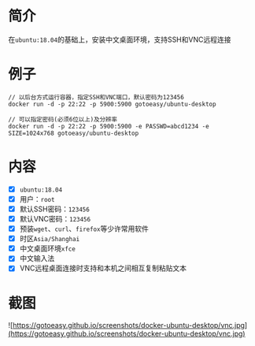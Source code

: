 # 简介
在`ubuntu:18.04`的基础上，安装中文桌面环境，支持SSH和VNC远程连接

# 例子
```
// 以后台方式运行容器，指定SSH和VNC端口，默认密码为123456
docker run -d -p 22:22 -p 5900:5900 gotoeasy/ubuntu-desktop

// 可以指定密码(必须6位以上)及分辨率
docker run -d -p 22:22 -p 5900:5900 -e PASSWD=abcd1234 -e SIZE=1024x768 gotoeasy/ubuntu-desktop
```

# 内容

- [x] `ubuntu:18.04`
- [x] 用户：`root`
- [x] 默认SSH密码：`123456`
- [x] 默认VNC密码：`123456`
- [x] 预装`wget`、`curl`、`firefox`等少许常用软件
- [x] 时区`Asia/Shanghai`
- [x] 中文桌面环境`xfce`
- [x] 中文输入法
- [x] VNC远程桌面连接时支持和本机之间相互复制粘贴文本

# 截图
![https://gotoeasy.github.io/screenshots/docker-ubuntu-desktop/vnc.jpg](https://gotoeasy.github.io/screenshots/docker-ubuntu-desktop/vnc.jpg)
